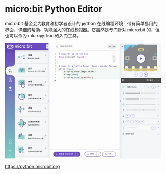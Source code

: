# micro:bit Python Editor

micro:bit 基金会为教育和初学者设计的 python 在线编程环境，带有简单易用的界面、详细的帮助、功能强大的在线模拟器。它虽然是专门针对 micro:bit 的，但也可以作为 micropython 的入门工具。

![](pythoneditor.webp)

https://python.microbit.org
